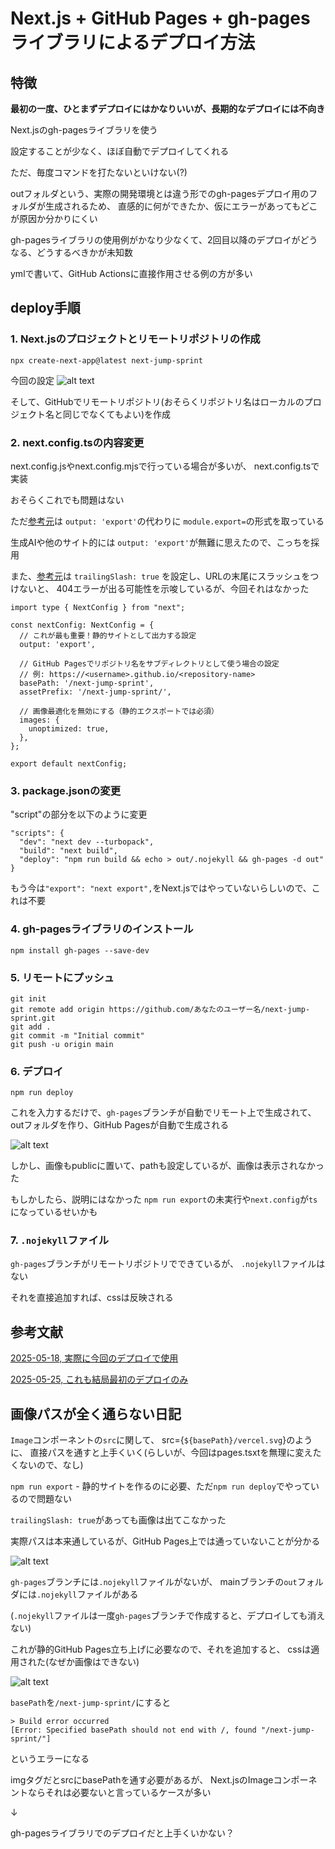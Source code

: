 # Next.js + GitHub Pages + gh-pagesライブラリによるデプロイ方法

## 特徴

**最初の一度、ひとまずデプロイにはかなりいいが、長期的なデプロイには不向き**

Next.jsのgh-pagesライブラリを使う

設定することが少なく、ほぼ自動でデプロイしてくれる

ただ、毎度コマンドを打たないといけない(?)

outフォルダという、実際の開発環境とは違う形でのgh-pagesデプロイ用のフォルダが生成されるため、
直感的に何ができたか、仮にエラーがあってもどこが原因か分かりにくい

gh-pagesライブラリの使用例がかなり少なくて、2回目以降のデプロイがどうなる、どうするべきかが未知数

ymlで書いて、GitHub Actionsに直接作用させる例の方が多い

## deploy手順

### 1. Next.jsのプロジェクトとリモートリポジトリの作成
```
npx create-next-app@latest next-jump-sprint
```

今回の設定
![alt text](Nextjs_init.png)

そして、GitHubでリモートリポジトリ(おそらくリポジトリ名はローカルのプロジェクト名と同じでなくてもよい)を作成

### 2. next.config.tsの内容変更

next.config.jsやnext.config.mjsで行っている場合が多いが、
next.config.tsで実装

おそらくこれでも問題はない

ただ[参考元](https://ar-aca.tech/posts/nextjs-portfolio-deploy-github-pages/)は
`output: 'export'`の代わりに
`module.export=`の形式を取っている

生成AIや他のサイト的には
`output: 'export'`が無難に思えたので、こっちを採用

また、[参考元](https://ar-aca.tech/posts/nextjs-portfolio-deploy-github-pages/)は
`trailingSlash: true` を設定し、URLの末尾にスラッシュをつけないと、
404エラーが出る可能性を示唆しているが、今回それはなかった

```
import type { NextConfig } from "next";

const nextConfig: NextConfig = {
  // これが最も重要！静的サイトとして出力する設定
  output: 'export',

  // GitHub Pagesでリポジトリ名をサブディレクトリとして使う場合の設定
  // 例: https://<username>.github.io/<repository-name>
  basePath: '/next-jump-sprint',
  assetPrefix: '/next-jump-sprint/',

  // 画像最適化を無効にする（静的エクスポートでは必須）
  images: {
    unoptimized: true,
  },
};

export default nextConfig;
```

### 3. package.jsonの変更

"script"の部分を以下のように変更

```
"scripts": {
  "dev": "next dev --turbopack",
  "build": "next build",
  "deploy": "npm run build && echo > out/.nojekyll && gh-pages -d out"
}
```

もう今は`"export": "next export",`をNext.jsではやっていないらしいので、これは不要

### 4. gh-pagesライブラリのインストール

`npm install gh-pages --save-dev`

### 5. リモートにプッシュ

```
git init
git remote add origin https://github.com/あなたのユーザー名/next-jump-sprint.git
git add .
git commit -m "Initial commit"
git push -u origin main
```

### 6. デプロイ

`npm run deploy`

これを入力するだけで、`gh-pages`ブランチが自動でリモート上で生成されて、
outフォルダを作り、GitHub Pagesが自動で生成される

![alt text](gh-pages.png)

しかし、画像もpublicに置いて、pathも設定しているが、画像は表示されなかった

もしかしたら、説明にはなかった
`npm run export`の未実行や`next.config`が`ts`になっているせいかも

### 7. `.nojekyll`ファイル

`gh-pages`ブランチがリモートリポジトリでできているが、
`.nojekyll`ファイルはない

それを直接追加すれば、cssは反映される

## 参考文献

[2025-05-18, 実際に今回のデプロイで使用](https://ar-aca.tech/posts/nextjs-portfolio-deploy-github-pages/)

[2025-05-25, これも結局最初のデプロイのみ](https://qiita.com/kaibadash@github/items/eee0028fe7c1c85dc328)

## 画像パスが全く通らない日記

`Image`コンポーネントの`src`に関して、
src={`${basePath}/vercel.svg`}のように、
直接パスを通すと上手くいく(らしいが、今回はpages.tsxtを無理に変えたくないので、なし)

`npm run export` - 静的サイトを作るのに必要、ただ`npm run deploy`でやっているので問題ない

`trailingSlash: true`があっても画像は出てこなかった

実際パスは本来通しているが、GitHub Pages上では通っていないことが分かる

![alt text](image-path-network.png)

`gh-pages`ブランチには`.nojekyll`ファイルがないが、
mainブランチの`out`フォルダには`.nojekyll`ファイルがある

(`.nojekyll`ファイルは一度`gh-pages`ブランチで作成すると、デプロイしても消えない)

これが静的GitHub Pages立ち上げに必要なので、それを追加すると、
cssは適用された(なぜか画像はできない)

![alt text](nojekyll_css.png)


`basePath`を`/next-jump-sprint/`にすると

```
> Build error occurred
[Error: Specified basePath should not end with /, found "/next-jump-sprint/"]
```

というエラーになる

imgタグだとsrcにbasePathを通す必要があるが、
Next.jsのImageコンポーネントならそれは必要ないと言っているケースが多い

↓

gh-pagesライブラリでのデプロイだと上手くいかない？
